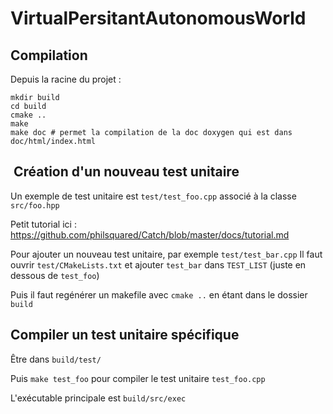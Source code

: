 # VirtualPersitantAutonomousWorld

## Compilation ##

Depuis la racine du projet :

```shell
mkdir build
cd build
cmake ..
make
make doc # permet la compilation de la doc doxygen qui est dans doc/html/index.html
```

##  Création d'un nouveau test unitaire ##

Un exemple de test unitaire est `test/test_foo.cpp` associé à la classe `src/foo.hpp`

Petit tutorial ici : https://github.com/philsquared/Catch/blob/master/docs/tutorial.md

Pour ajouter un nouveau test unitaire, par exemple `test/test_bar.cpp`
Il faut ouvrir `test/CMakeLists.txt` et ajouter `test_bar` dans `TEST_LIST` (juste en dessous de `test_foo`)

Puis il faut regénérer un makefile avec `cmake ..` en étant dans le dossier `build`

## Compiler un test unitaire spécifique ##

Être dans `build/test/`

Puis `make test_foo` pour compiler le test unitaire `test_foo.cpp`

L'exécutable principale est `build/src/exec`
